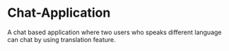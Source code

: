 # Chat-Application
A chat based application where two users who speaks different language can chat by using translation feature.
